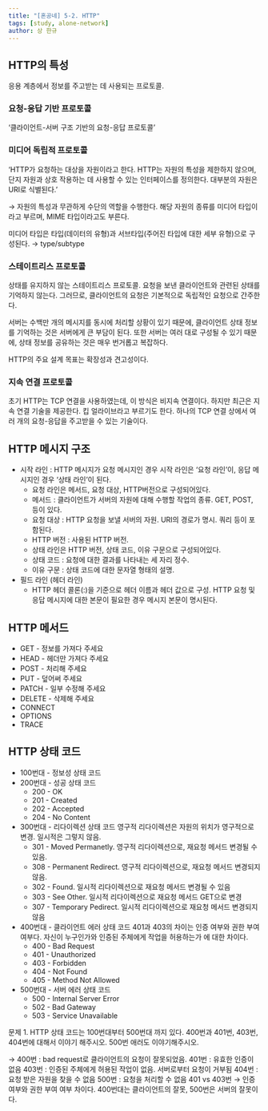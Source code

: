 ```yaml
---
title: "[혼공네] 5-2. HTTP"
tags: [study, alone-network]
author: 상 한규
---
```

## HTTP의 특성

응용 계층에서 정보를 주고받는 데 사용되는 프로토콜.

### 요청-응답 기반 프로토콜

‘클라이언트-서버 구조 기반의 요청-응답 프로토콜’

### 미디어 독립적 프로토콜

‘HTTP가 요청하는 대상을 자원이라고 한다. HTTP는 자원의 특성을 제한하지 않으며, 단지 자원과 상호 작용하는 데 사용할 수 있는 인터페이스를 정의한다. 대부분의 자원은 URI로 식별된다.’

→ 자원의 특성과 무관하게 수단의 역할을 수행한다. 해당 자원의 종류를 미디어 타입이라고 부르며, MIME 타입이라고도 부른다.

미디어 타입은 타입(데이터의 유형)과 서브타입(주어진 타입에 대한 세부 유형)으로 구성된다. → type/subtype

### 스테이트리스 프로토콜

상태를 유지하지 않는 스테이트리스 프로토콜. 요청을 보낸 클라이언트와 관련된 상태를 기억하지 않는다. 그러므로, 클라이언트의 요청은 기본적으로 독립적인 요청으로 간주한다.

서버는 수백만 개의 메시지를 동시에 처리할 상황이 있기 때문에, 클라이언트 상태 정보를 기억하는 것은 서버에게 큰 부담이 된다. 또한 서버는 여러 대로 구성될 수 있기 때문에, 상태 정보를 공유하는 것은 매우 번거롭고 복잡하다.

HTTP의 주요 설계 목표는 확장성과 견고성이다.

### 지속 연결 프로토콜

초기 HTTP는 TCP 연결을 사용하였는데, 이 방식은 비지속 연결이다. 하지만 최근은 지속 연결 기술을 제공한다. 킵 얼라이브라고 부르기도 한다. 하나의 TCP 연결 상에서 여러 개의 요청-응답을 주고받을 수 있는 기술이다. 

## HTTP 메시지 구조

- 시작 라인 : HTTP 메시지가 요청 메시지인 경우 시작 라인은 ‘요청 라인’이, 응답 메시지인 경우 ‘상태 라인’이 된다.
    - 요청 라인은 메서드, 요청 대상, HTTP버전으로 구성되어있다.
    - 메서드 : 클라이언트가 서버의 자원에 대해 수행할 작업의 종류. GET, POST, 등이 있다.
    - 요청 대상 : HTTP 요청을 보낼 서버의 자원. URI의 경로가 명시. 쿼리 등이 포함된다.
    - HTTP 버전 : 사용된 HTTP 버전.
    - 상태 라인은 HTTP 버전, 상태 코드, 이유 구문으로 구성되어있다.
    - 상태 코드 : 요청에 대한 결과를 나타내는 세 자리 정수.
    - 이유 구문 : 상태 코드에 대한 문자열 형태의 설명.
- 필드 라인 (헤더 라인)
    - HTTP 헤더 콜론(:)을 기준으로 헤더 이름과 헤더 값으로 구성. HTTP 요청 및 응답 메시지에 대한 본문이 필요한 경우 메시지 본문이 명시된다.

## HTTP 메서드

- GET - 정보를 가져다 주세요
- HEAD - 헤더만 가져다 주세요
- POST - 처리해 주세요
- PUT - 덮어써 주세요
- PATCH - 일부 수정해 주세요
- DELETE - 삭제해 주세요
- CONNECT
- OPTIONS
- TRACE

## HTTP 상태 코드

- 100번대 - 정보성 상태 코드
- 200번대 - 성공 상태 코드
    - 200 - OK
    - 201 - Created
    - 202 - Accepted
    - 204 - No Content
- 300번대 - 리다이렉션 상태 코드
영구적 리다이렉션은 자원의 위치가 영구적으로 변경. 일시적은 그렇지 않음.
    - 301 - Moved Permanetly. 영구적 리다이렉션으로, 재요청 메서드 변경될 수 있음.
    - 308 - Permanent Redirect. 영구적 리다이렉션으로, 재요청 메서드 변경되지 않음.
    - 302 - Found. 일시적 리다이렉션으로 재요청 메서드 변경될 수 있음
    - 303 - See Other. 일시적 리다이렉션으로 재요청 메서드 GET으로 변경
    - 307 - Temporary Pedirect. 일시적 리다이렉션으로 재요청 메서드 변경되지 않음
- 400번대 - 클라이언트 에러 상태 코드
401과 403의 차이는 인증 여부와 권한 부여 여부다. 자신이 누구인가와 인증된 주체에게 작업을 허용하는가 에 대한 차이다.
    - 400 - Bad Request
    - 401 - Unauthorized
    - 403 - Forbidden
    - 404 - Not Found
    - 405 - Method Not Allowed
- 500번대 - 서버 에러 상태 코드
    - 500 - Internal Server Error
    - 502 - Bad Gateway
    - 503 - Service Unavailable

문제 1. HTTP 상태 코드는 100번대부터 500번대 까지 있다. 400번과 401번, 403번, 404번에 대해서 이야기 해주시오. 500번 애러도 이야기해주시오.

→ 400번 : bad request로 클라이언트의 요청이 잘못되었음.
401번 : 유효한 인증이 없음
403번 : 인증된 주체에게 허용된 작업이 없음. 서버로부터 요청이 거부됨
404번 : 요청 받은 자원을 찾을 수 없음
500번 : 요청을 처리할 수 없음
401 vs 403번 → 인증 여부와 권한 부여 여부 차이다. 400번대는 클라이언트의 잘못, 500번은 서버의 잘못이다.